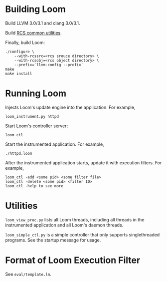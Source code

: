Building Loom
=============

Build LLVM 3.0/3.1 and clang 3.0/3.1.

Build [RCS common utilities](https://github.com/wujingyue/rcs).

Finally, build Loom:

    ./configure \
        --with-rcssrc=<rcs srouce directory> \
        --with-rcsobj=<rcs object directory> \
        --prefix=`llvm-config --prefix`
    make
    make install

Running Loom
============

Injects Loom's update engine into the application. For example,

    loom_instrument.py httpd

Start Loom's controller server:

    loom_ctl

Start the instrumented application. For example,

    ./httpd.loom

After the instrumented application starts, update it with execution filters.
For example,

    loom_ctl -add <some pid> <some filter file>
    loom_ctl -delete <some pid> <filter ID>
    loom_ctl -help to see more

Utilities
=========

`loom_view_proc.py` lists all Loom threads, including all threads in the
instrumented application and all Loom's daemon threads.

`loom_simple_ctl.py` is a simple controller that only supports singlethreaded
programs. See the startup message for usage.

Format of Loom Execution Filter
===============================
See `eval/template.lm`.
